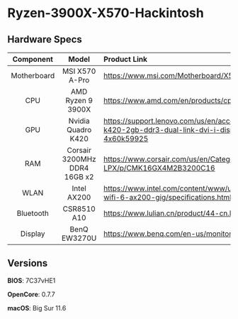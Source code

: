 # Ryzen-3900X-X570-Hackintosh

## Hardware Specs

| Component | Model | Product Link |
|   :---:   | :---: | :--- |
| Motherboard | MSI X570 A-Pro | https://www.msi.com/Motherboard/X570-A-PRO |
| CPU | AMD Ryzen 9 3900X | https://www.amd.com/en/products/cpu/amd-ryzen-9-3900x |
| GPU | Nvidia Quadro K420 | https://support.lenovo.com/us/en/accessories/acc500044-nvidia-quadro-k420-2gb-ddr3-dual-link-dvi-i-displayport-graphics-card-by-lenovo-4x60k59925 |
| RAM | Corsair 3200MHz DDR4 16GB x2 | https://www.corsair.com/us/en/Categories/Products/Memory/VENGEANCE-LPX/p/CMK16GX4M2B3200C16 |
| WLAN | Intel AX200 | https://www.intel.com/content/www/us/en/products/sku/189347/intel-wifi-6-ax200-gig/specifications.html |
| Bluetooth | CSR8510 A10 | https://www.lulian.cn/product/44-cn.html |
| Display | BenQ EW3270U | https://www.benq.com/en-us/monitor/entertainment/ew3270u.html |

## Versions

**BIOS**: 7C37vHE1

**OpenCore**: 0.7.7

**macOS**: Big Sur 11.6
